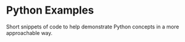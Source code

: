 # Python Examples
Short snippets of code to help demonstrate Python concepts in a more approachable way.